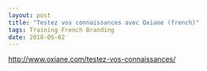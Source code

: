 ```yaml
---
layout: post
title: "Testez vos connaissances avec Oxiane (french)"
tags: Training French Branding
date: 2018-05-02
---
```


http://www.oxiane.com/testez-vos-connaissances/
